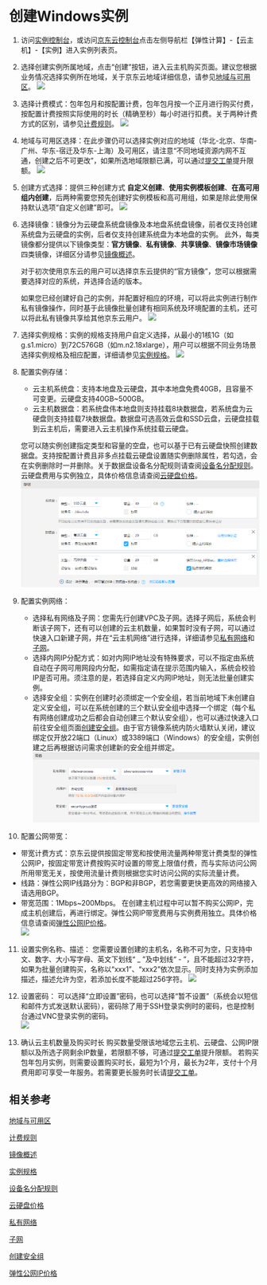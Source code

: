# 创建Windows实例
1. 访问[实例控制台](https://cns-console.jdcloud.com/host/compute/list)，或访问[京东云控制台](https://console.jdcloud.com)点击左侧导航栏【弹性计算】-【云主机】-【实例】进入实例列表页。


2. 选择创建实例所属地域，点击“创建”按钮，进入云主机购买页面。建议您根据业务情况选择实例所在地域，关于京东云地域详细信息，请参见[地域与可用区](../Introduction/Regions-and-AvailabilityZones.md)。
![](../../../../image/vm/Getting-Start-Linux-Create-Region.png)

3. 选择计费模式：包年包月和按配置计费，包年包月按一个正月进行购买付费，按配置计费按照实际使用的时长（精确至秒）每小时进行扣费。关于两种计费方式的区别，请参见[计费规则](../Pricing/Billing-Rules.md)。
![](../../../../image/vm/Getting-Start-Linux-Create-billing.png)

4. 地域与可用区选择：在此步骤仍可以选择实例对应的地域（华北-北京、华南-广州、华东-宿迁及华东-上海）及可用区，请注意“不同地域资源内网不互通，创建之后不可更改”，如果所选地域限额已满，可以通过[提交工单][3]提升限额。
![](../../../../image/vm/Getting-Start-Linux-Create-Region&AZ.png)

5. 创建方式选择：提供三种创建方式 **自定义创建**、**使用实例模板创建**、**在高可用组内创建**，后两种需要您预先创建好实例模板和高可用组，如果是除此使用保持默认选项“自定义创建”即可。
![](../../../../image/vm/Getting-Start-Linux-Create-method.png)


6. 选择镜像：镜像分为云硬盘系统盘镜像及本地盘系统盘镜像，前者仅支持创建系统盘为云硬盘的实例，后者仅支持创建系统盘为本地盘的实例。
	此外，每类镜像都分提供以下镜像类型：**官方镜像**、**私有镜像**、**共享镜像**、**镜像市场镜像**四类镜像，详细区分请参见[镜像概述](../Operation-Guide/Image/Image-Overview.md)。
	       
	对于初次使用京东云的用户可以选择京东云提供的“官方镜像”，您可以根据需要选择对应的系统，并选择合适的版本。
	
	如果您已经创建好自己的实例，并配置好相应的环境，可以将此实例进行制作私有镜像操作，同时基于此镜像批量创建有相同系统及环境配置的主机，还可以将此私有镜像共享给其他京东云用户。 
![](../../../../image/vm/Getting-Start-Windows-Create-image.png)

7. 选择实例规格：实例的规格支持用户自定义选择，从最小的1核1G（如g.s1.micro）到72C576GB（如m.n2.18xlarge），用户可以根据不同业务场景选择实例规格及相应配置，详细请参见[实例规格](../Introduction/Instance-Type-Family.md)。
![](../../../../image/vm/Getting-Start-Linux-Create-type.png)

8. 配置实例存储：
   * 云主机系统盘：支持本地盘及云硬盘，其中本地盘免费40GB，且容量不可变更。云硬盘支持40GB~500GB。                   
   * 云主机数据盘：若系统盘伟本地盘则支持挂载8块数据盘，若系统盘为云硬盘则支持挂载7块数据盘。数据盘可选高效云盘和SSD云盘，云硬盘挂载到云主机后，需要进入云主机操作系统挂载云硬盘。       
   
    您可以随实例创建指定类型和容量的空盘，也可以基于已有云硬盘快照创建数据盘。支持按配置计费且非多点挂载云硬盘设置随实例删除属性，若勾选，会在实例删除时一并删除。关于数据盘设备名分配规则请查阅[设备名分配规则](../Operation-Guide/Cloud-Disk/Assign-Device-Name.md)。      
	云硬盘费用与实例独立，具体价格信息请查阅[云硬盘价格](http://docs.jdcloud.com/cn/cloud-disk-service/billing-rules)。
![](../../../../image/vm/Getting-Start-Linux-Create-disk.png)

9. 配置实例网络：
   * 选择私有网络及子网：您需先行创建VPC及子网。选择子网后，系统会判断该子网下，还有可以创建的云主机数量，如果暂时没有子网，可以通过快速入口新建子网，并在“云主机网络”进行选择，详细请参见[私有网络](http://docs.jdcloud.com/cn/virtual-private-cloud/product-overview)和[子网](http://docs.jdcloud.com/cn/virtual-private-cloud/subnet-features)。
   * 选择内网IP分配方式：如对内网IP地址没有特殊要求，可以不指定由系统自动在子网可用网段内分配，如需指定请在提示范围内输入，系统会校验IP是否可用。须注意的是，若选择自定义内网IP地址，则无法批量创建实例。
   * 选择安全组：实例在创建时必须绑定一个安全组，若当前地域下未创建自定义安全组，可以在系统创建的三个默认安全组中选择一个绑定（每个私有网络创建成功之后都会自动创建三个默认安全组），也可以通过快速入口前往安全组页面[创建安全组](http://docs.jdcloud.com/cn/virtual-private-cloud/security-group-configuration)。由于官方镜像系统内防火墙默认关闭，建议绑定仅开放22端口（Linux）或3389端口（Windows）的安全组，实例创建之后再根据访问需求创建新的安全组并绑定。    
![](../../../../image/vm/Getting-Start-Linux-Create-network.png)

10. 配置公网带宽：
   * 带宽计费方式：京东云提供按固定带宽和按使用流量两种带宽计费类型的弹性公网IP，按固定带宽计费按购买时设置的带宽上限值付费，而与实际访问公网所用带宽无关，按使用流量计费则根据您实时访问公网的实际流量计费。
   * 线路：弹性公网IP线路分为：BGP和非BGP，若您需要更快更高效的网络接入请选用BGP。                
   * 带宽范围：1Mbps~200Mbps。
在创建主机过程中可以暂不购买公网IP，完成主机创建后，再进行绑定。弹性公网IP带宽费用与实例费用独立。具体价格信息请查阅[弹性公网IP价格](../../../Networking/Elastic-IP/Pricing/Price-Overview.md)。      
![](../../../../image/vm/Getting-Start-Linux-Create-IP.png)

11. 设置实例名称、描述：
您需要设置创建的主机名，名称不可为空，只支持中文、数字、大小写字母、英文下划线“ _ ”及中划线“ - ”，且不能超过32字符，如果为批量创建购买，名称以“xxx1”、“xxx2”依次显示。同时支持为实例添加描述，描述允许为空，若添加长度不能超过256字符。
![](../../../../image/vm/Getting-Start-Linux-Create-information.png)

12. 设置密码：
可以选择“立即设置”密码，也可以选择“暂不设置”（系统会以短信和邮件方式发送默认密码），密码除了用于SSH登录实例时的密码，也是控制台通过VNC登录实例的密码。                
![](../../../../image/vm/Getting-Start-Windows-Create-login.png)

13. 确认云主机数量及购买时长
购买数量受限该地域您云主机、云硬盘、公网IP限额以及所选子网剩余IP数量，若限额不够，可通过[提交工单][3]提升限额。
若购买包年包月实例，则需要设置购买时长，最短为1个月，最长为2年，支付十个月费用即可享受一年服务。若需要更长服务时长请[提交工单][3]。

## 相关参考

[地域与可用区](../Introduction/Regions-and-AvailabilityZones.md)

[计费规则](../Pricing/Billing-Rules.md)

[镜像概述](../Operation-Guide/Image/Overview.md)

[实例规格](../Introduction/Instance-Type-Family.md)

[设备名分配规则](../Operation-Guide/Cloud-Disk/Assign-Device-Name.md)

[云硬盘价格](http://docs.jdcloud.com/cn/cloud-disk-service/billing-rules)

[私有网络](http://docs.jdcloud.com/cn/virtual-private-cloud/product-overview)

[子网](http://docs.jdcloud.com/cn/virtual-private-cloud/subnet-features)

[创建安全组](http://docs.jdcloud.com/cn/virtual-private-cloud/security-group-configuration)

[弹性公网IP价格](../../../Networking/Elastic-IP/Pricing/Price-Overview.md)


  [1]: ./images/Getting-Start-Linux-Create-Region.png "Getting-Start-Linux-Create-Region.png"
  [2]: ./images/Getting-Start-Linux-Create-billing.png "Getting-Start-Linux-Create-billing.png"
  [3]: https://ticket.jdcloud.com/myorder/submit
  [4]: ./images/Getting-Start-Windows-Create-image.png "Getting-Start-Windows-Create-image.png"
  [5]: ./images/Getting-Start-Windows-Create-image.png "Getting-Start-Windows-Create-image.png"
  [6]: ./images/Getting-Start-Linux-Create-type.png "Getting-Start-Linux-Create-type.png"
  [7]: ./images/Getting-Start-Linux-Create-disk.png "Getting-Start-Linux-Create-disk.png"
  [8]: ./images/Getting-Start-Linux-Create-network.png "Getting-Start-Linux-Create-network.png"
  [9]: ./images/Getting-Start-Linux-Create-IP.png "Getting-Start-Linux-Create-IP.png"
  [10]: ./images/Getting-Start-Linux-Create-information.png "Getting-Start-Linux-Create-information.png"
  [11]: ./images/Getting-Start-Windows-Create-login.png "Getting-Start-Windows-Create-login.png"
  [12]: ./images/Getting-Start-Linux-Create-Region.png "Getting-Start-Linux-Create-Region.png"
  [13]: ./images/Getting-Start-Linux-Create-Region.png "Getting-Start-Linux-Create-Region.png"
